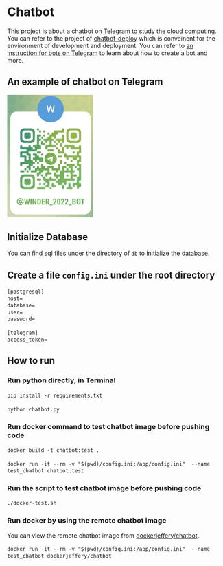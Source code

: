 # Chatbot
This project is about a chatbot on Telegram to study the cloud computing. You can refer to the project of [chatbot-deploy](https://github.com/JianFengH/chatbot-deploy.git) which is conveinent for the environment of development and deployment. You can refer to [an instruction for bots on Telegram](https://core.telegram.org/bots) to learn about how to create a bot and more.

## An example of chatbot on Telegram
<img src='./telegram-bot.jpeg' alt='telegram-bot' width='200'>

## Initialize Database
You can find sql files under the directory of `db` to initialize the database.

## Create a file `config.ini` under the root directory
```
[postgresql]
host=
database=
user=
password=

[telegram]
access_token=
``` 

## How to run

### Run python directly, in Terminal
```
pip install -r requirements.txt

python chatbot.py
```

### Run docker command to test chatbot image before pushing code
```
docker build -t chatbot:test .

docker run -it --rm -v "$(pwd)/config.ini:/app/config.ini"  --name test_chatbot chatbot:test
```

### Run the script to test chatbot image before pushing code
```
./docker-test.sh
```

### Run docker by using the remote chatbot image
You can view the remote chatbot image from [dockerjeffery/chatbot](https://hub.docker.com/repository/docker/dockerjeffery/chatbot).
```
docker run -it --rm -v "$(pwd)/config.ini:/app/config.ini"  --name test_chatbot dockerjeffery/chatbot
```
